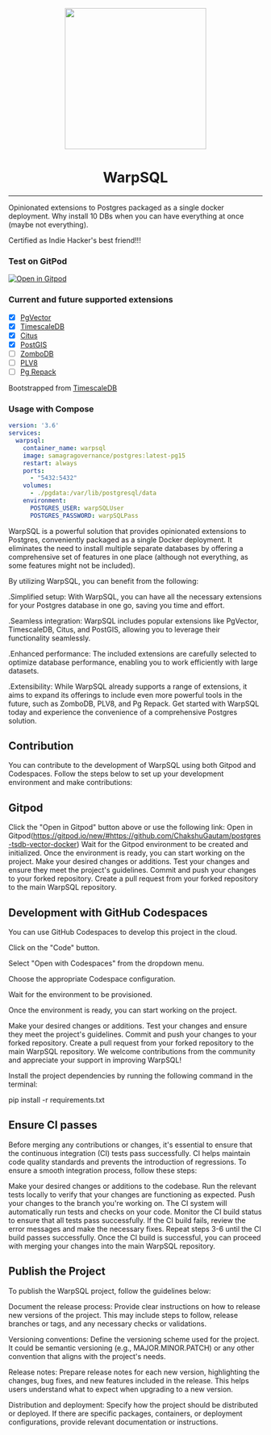 <p align="center"><img align="center" width="280" height="280" src="./icon.jpeg"/></p>
<h1 align="center">WarpSQL</h3>
<hr>
Opinionated extensions to Postgres packaged as a single docker deployment. Why install 10 DBs when you can have everything at once (maybe not everything).

Certified as Indie Hacker's best friend!!!

### Test on GitPod
[![Open in Gitpod](https://gitpod.io/button/open-in-gitpod.svg)](https://gitpod.io/#https://github.com/ChakshuGautam/postgres-tsdb-vector-docker)

### Current and future supported extensions

- [x] [PgVector](https://github.com/pgvector/pgvector)
- [x] [TimescaleDB](https://github.com/timescale/timescaledb)
- [x] [Citus](https://www.citusdata.com/)
- [x] [PostGIS](https://postgis.net)
- [ ] [ZomboDB](https://github.com/zombodb/zombodb)
- [ ] [PLV8](https://github.com/plv8/plv8)
- [ ] [Pg Repack](https://github.com/reorg/pg_repack)

Bootstrapped from [TimescaleDB](https://github.com/timescale/timescaledb-docker)

### Usage with Compose

```yaml
version: '3.6'
services:
  warpsql:
    container_name: warpsql
    image: samagragovernance/postgres:latest-pg15
    restart: always
    ports:
      - "5432:5432"
    volumes:
      - ./pgdata:/var/lib/postgresql/data
    environment:
      POSTGRES_USER: warpSQLUser
      POSTGRES_PASSWORD: warpSQLPass
```

WarpSQL is a powerful solution that provides opinionated extensions to Postgres, conveniently packaged as a single Docker deployment. It eliminates the need to install multiple separate databases by offering a comprehensive set of features in one place (although not everything, as some features might not be included).

By utilizing WarpSQL, you can benefit from the following:

.Simplified setup: With WarpSQL, you can have all the necessary extensions for your Postgres database in one go, saving you time and effort.

.Seamless integration: WarpSQL includes popular extensions like PgVector, TimescaleDB, Citus, and PostGIS, allowing you to leverage their functionality seamlessly.

.Enhanced performance: The included extensions are carefully selected to optimize database performance, enabling you to work efficiently with large datasets.

.Extensibility: While WarpSQL already supports a range of extensions, it aims to expand its offerings to include even more powerful tools in the future, such as ZomboDB, PLV8, and Pg Repack.
Get started with WarpSQL today and experience the convenience of a comprehensive Postgres solution.


## Contribution

You can contribute to the development of WarpSQL using both Gitpod and Codespaces. Follow the steps below to set up your development environment and make contributions:

## Gitpod

Click the "Open in Gitpod" button above or use the following link: Open in Gitpod(https://gitpod.io/new/#https://github.com/ChakshuGautam/postgres-tsdb-vector-docker)
Wait for the Gitpod environment to be created and initialized.
Once the environment is ready, you can start working on the project.
Make your desired changes or additions.
Test your changes and ensure they meet the project's guidelines.
Commit and push your changes to your forked repository.
Create a pull request from your forked repository to the main WarpSQL repository.

## Development with GitHub Codespaces

You can use GitHub Codespaces to develop this project in the cloud.

Click on the "Code" button.

Select "Open with Codespaces" from the dropdown menu.

Choose the appropriate Codespace configuration.

Wait for the environment to be provisioned.

Once the environment is ready, you can start working on the project.

Make your desired changes or additions.
Test your changes and ensure they meet the project's guidelines.
Commit and push your changes to your forked repository.
Create a pull request from your forked repository to the main WarpSQL repository.
We welcome contributions from the community and appreciate your support in improving WarpSQL!

Install the project dependencies by running the following command in the terminal:

pip install -r requirements.txt

## Ensure CI passes

Before merging any contributions or changes, it's essential to ensure that the continuous integration (CI) tests pass successfully. CI helps maintain code quality standards and prevents the introduction of regressions. To ensure a smooth integration process, follow these steps:

Make your desired changes or additions to the codebase.
Run the relevant tests locally to verify that your changes are functioning as expected.
Push your changes to the branch you're working on.
The CI system will automatically run tests and checks on your code.
Monitor the CI build status to ensure that all tests pass successfully.
If the CI build fails, review the error messages and make the necessary fixes.
Repeat steps 3-6 until the CI build passes successfully.
Once the CI build is successful, you can proceed with merging your changes into the main WarpSQL repository.

## Publish the Project

To publish the WarpSQL project, follow the guidelines below:

Document the release process: Provide clear instructions on how to release new versions of the project. This may include steps to follow, release branches or tags, and any necessary checks or validations.

Versioning conventions: Define the versioning scheme used for the project. It could be semantic versioning (e.g., MAJOR.MINOR.PATCH) or any other convention that aligns with the project's needs.

Release notes: Prepare release notes for each new version, highlighting the changes, bug fixes, and new features included in the release. This helps users understand what to expect when upgrading to a new version.

Distribution and deployment: Specify how the project should be distributed or deployed. If there are specific packages, containers, or deployment configurations, provide relevant documentation or instructions.


